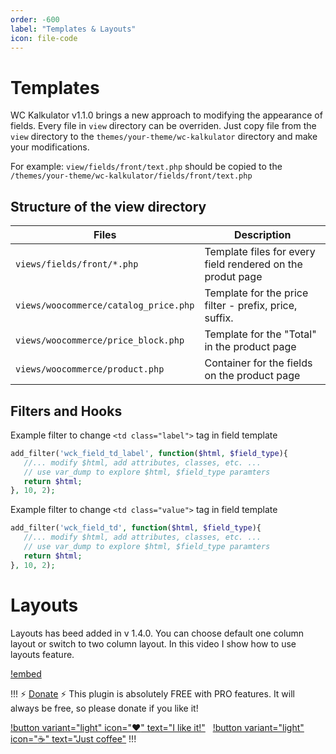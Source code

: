 ```yaml
---
order: -600
label: "Templates & Layouts"
icon: file-code
---
```


# Templates

WC Kalkulator v1.1.0 brings a new approach to modifying the appearance of fields. Every file in ``view`` directory can
be overriden.
Just copy file from the ``view`` directory to the ``themes/your-theme/wc-kalkulator`` directory and make your
modifications.

For example: ``view/fields/front/text.php`` should be copied to
the ``/themes/your-theme/wc-kalkulator/fields/front/text.php``

## Structure of the view directory

|Files|Description|
|---|---|
|``views/fields/front/*.php``|Template files for every field rendered on the produt page|
|``views/woocommerce/catalog_price.php``|Template for the price filter - prefix, price, suffix.|
|``views/woocommerce/price_block.php``|Template for the "Total" in the product page|
|``views/woocommerce/product.php``|Container for the fields on the product page|

## Filters and Hooks

Example filter to change ``<td class="label">`` tag in field template

```php
add_filter('wck_field_td_label', function($html, $field_type){
   //... modify $html, add attributes, classes, etc. ...
   // use var_dump to explore $html, $field_type paramters
   return $html;
}, 10, 2);
```

Example filter to change ``<td class="value">`` tag in field template

```php
add_filter('wck_field_td', function($html, $field_type){
   //... modify $html, add attributes, classes, etc. ...
   // use var_dump to explore $html, $field_type paramters
   return $html;
}, 10, 2);
```

# Layouts

Layouts has beed added in v 1.4.0. You can choose default one column layout or switch to two column layout.
In this video I show how to use layouts feature.

[!embed](https://youtu.be/b2iNp1lHxK0)

!!! :zap: [Donate](https://www.paypal.com/donate/?hosted_button_id=5DNZK72H5YCBY) :zap:
This plugin is absolutely FREE with PRO features. It will always be free, so please donate if you like it!

[!button variant="light" icon=":heart:" text="I like it!"](https://www.paypal.com/donate/?hosted_button_id=5DNZK72H5YCBY)
&nbsp;
[!button variant="light" icon=":coffee:" text="Just coffee"](https://www.buymeacoffee.com/piatkowski)
!!!